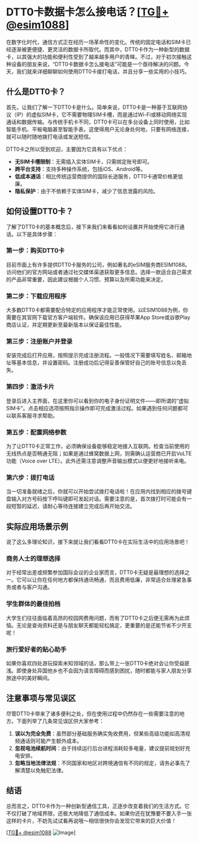 # DTT0卡数据卡怎么接电话？[[TG💪+ @esim1088](https://t.me/s/esim1088)]

在数字化时代，通信方式正在经历一场革命性的变化。传统的固定电话和SIM卡已经逐渐被更便捷、更灵活的数据卡所取代。而其中，DTT0卡作为一种新型的数据卡，以其强大的功能和便利性受到了越来越多用户的青睐。不过，对于初次接触这种设备的朋友来说，“DTT0卡数据卡怎么接电话”可能是一个亟待解决的问题。今天，我们就来详细聊聊如何使用DTT0卡接打电话，并且分享一些实用的小技巧。

## 什么是DTT0卡？

首先，让我们了解一下DTT0卡是什么。简单来说，DTT0卡是一种基于互联网协议（IP）的虚拟SIM卡，它不需要物理SIM卡槽，而是通过Wi-Fi或移动网络实现通话和数据传输。与传统手机卡不同，DTT0卡可以在多台设备上同时使用，比如智能手机、平板电脑甚至智能手表。这使得用户无论身处何地，只要有网络连接，就可以随时随地拨打电话或发送短信。

DTT0卡之所以受到欢迎，主要因为它具有以下优点：

- **无SIM卡槽限制**：无需插入实体SIM卡，只需绑定账号即可。
- **跨平台支持**：支持多种操作系统，包括iOS、Android等。
- **低成本通话**：相比传统运营商提供的国际长途服务，DTT0卡通常价格更低廉。
- **隐私保护**：由于不依赖于实体SIM卡，减少了信息泄露的风险。

## 如何设置DTT0卡？

了解了DTT0卡的基本概念后，接下来我们来看看如何设置并开始使用它进行通话。以下是具体步骤：

### 第一步：购买DTT0卡

目前市面上有许多提供DTT0卡服务的公司，例如著名的eSIM服务商ESIM1088。访问他们的官方网站或者通过社交媒体渠道获取更多信息。选择一款适合自己需求的产品非常重要，因此建议根据个人习惯、预算以及所需功能来决定。

### 第二步：下载应用程序

大多数DTT0卡都需要配合特定的应用程序才能正常使用。以ESIM1088为例，你需要在其官网下载官方客户端软件。确保该应用已获得苹果App Store或谷歌Play商店认证，并定期更新至最新版本以保证最佳性能。

### 第三步：注册账户并登录

安装完成后打开应用，按照提示完成注册流程。一般情况下需要填写姓名、邮箱地址等基本信息，并设置密码。注册成功后记得妥善保管好自己的账号信息以免丢失。

### 第四步：激活卡片

登录后进入主界面，在这里你可以看到你的电子身份证明文件——即所谓的“虚拟SIM卡”。点击相应选项按照指示操作即可完成激活过程。如果遇到任何问题都可以联系客服寻求帮助。

### 第五步：配置网络参数

为了让DTT0卡正常工作，必须确保设备能够稳定地接入互联网。检查当前使用的无线热点是否畅通无阻；如果是通过蜂窝数据上网，则需确认运营商已开启VoLTE功能（Voice over LTE）。此外还需注意调整声音输出模式以便更好地接听来电。

### 第六步：拨打电话

当一切准备就绪之后，你就可以开始尝试拨打电话啦！在应用内找到相应的拨号键盘输入对方号码按下呼叫键即可发起对话。需要注意的是，首次拨打时可能会有一段短暂的延迟，请耐心等待连接建立完成后再开始交流。

## 实际应用场景示例

说了这么多理论知识，接下来就让我们看看DTT0卡在实际生活中的应用场景吧！

### 商务人士的理想选择

对于经常出差或频繁参加国际会议的企业家而言，DTT0卡无疑是最理想的选择之一。它可以让你在任何地方都保持通讯畅通，而且费用低廉，非常适合处理紧急事务或者与客户沟通。

### 学生群体的最佳拍档

大学生们往往面临着高昂的校园网费用问题，而有了DTT0卡之后便无需再为此烦恼。无论是查询资料还是与朋友聊天都能轻松搞定，更重要的是还能节省不少开支呢！

### 旅行爱好者的贴心助手

如果你喜欢四处游玩探索未知领域的话，那么带上一张DTT0卡绝对会让你受益匪浅。即使身处异国他乡也不会因为语言障碍而感到困扰，随时都能与家人朋友分享旅途中的美好瞬间。

## 注意事项与常见误区

尽管DTT0卡带来了诸多便利之处，但在使用过程中仍然存在一些需要注意的地方。下面列举了几条常见误区供大家参考：

1. **误以为完全免费**：虽然部分基础服务确实免收费用，但某些高级功能如高清视频通话则可能产生额外成本。
2. **忽视电池续航时间**：由于持续运行后台进程消耗较多电量，建议提前规划好充电安排。
3. **忽略当地法律法规**：不同国家和地区对跨境通信有不同的规定，请务必事先了解清楚以免触犯法律。

## 结语

总而言之，DTT0卡作为一种创新型通信工具，正逐步改变着我们的生活方式。它不仅打破了地域界限，还极大地降低了通信成本。如果你还在犹豫要不要入手一张这样的卡片，不妨先试试看再说哦～相信很快你会发现它带来的巨大价值！

[[TG💪+ @esim1088](https://t.me/s/esim1088) ![Image](https://i.postimg.cc/4NQfJmqS/Snipaste-2025-05-13-00-14-12.png)]